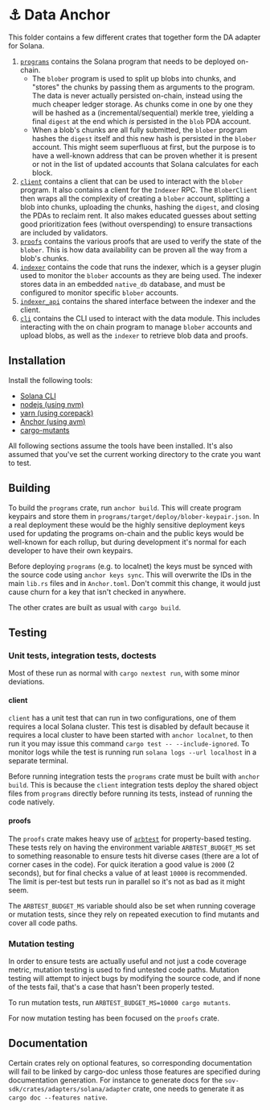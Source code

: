 # ⚓ Data Anchor

This folder contains a few different crates that together form the DA adapter for Solana.

1. [`programs`](programs/programs/blober/README.md) contains the Solana program that needs to be deployed on-chain.
   - The `blober` program is used to split up blobs into chunks, and "stores" the chunks by passing them as arguments to the program. The data is never actually persisted on-chain, instead using the much cheaper ledger storage. As chunks come in one by one they will be hashed as a (incremental/sequential) merkle tree, yielding a final `digest` at the end which _is_ persisted in the `blob` PDA account.
   - When a blob's chunks are all fully submitted, the `blober` program hashes the `digest` itself and this new hash is persisted in the `blober` account. This might seem superfluous at first, but the purpose is to have a well-known address that can be proven whether it is present or not in the list of updated accounts that Solana calculates for each block.
2. [`client`](./crates/client/README.md) contains a client that can be used to interact with the `blober` program. It also contains a client for the `Indexer` RPC. The `BloberClient` then wraps all the complexity of creating a `blober` account, splitting a blob into chunks, uploading the chunks, hashing the `digest`, and closing the PDAs to reclaim rent. It also makes educated guesses about setting good prioritization fees (without overspending) to ensure transactions are included by validators.
3. [`proofs`](./crates/proofs/README.md) contains the various proofs that are used to verify the state of the `blober`. This is how data availability can be proven all the way from a blob's chunks.
4. [`indexer`](./crates/indexer/README.md) contains the code that runs the indexer, which is a geyser plugin used to monitor the `blober` accounts as they are being used. The indexer stores data in an embedded `native_db` database, and must be configured to monitor specific `blober` accounts.
5. [`indexer_api`](./crates/indexer_api/README.md) contains the shared interface between the indexer and the client.
6. [`cli`](./crates/cli/README.md) contains the CLI used to interact with the data module. This includes interacting with the on chain program to manage `blober` accounts and upload blobs, as well as the `indexer` to retrieve blob data and proofs.

## Installation

Install the following tools:

- [Solana CLI](https://docs.solanalabs.com/cli/install)
- [nodejs (using nvm)](https://nodejs.org/en/download/package-manager)
- [yarn (using corepack)](https://yarnpkg.com/getting-started/install)
- [Anchor (using avm)](https://www.anchor-lang.com/docs/installation#installing-using-anchor-version-manager-avm-recommended)
- [cargo-mutants](https://mutants.rs/installation.html)

All following sections assume the tools have been installed. It's also assumed that you've set the current working directory to the crate you want to test.

## Building

To build the `programs` crate, run `anchor build`. This will create program keypairs and store them in `programs/target/deploy/blober-keypair.json`. In a real deployment these would be the highly sensitive deployment keys used for updating the programs on-chain and the public keys would be well-known for each rollup, but during development it's normal for each developer to have their own keypairs.

Before deploying `programs` (e.g. to localnet) the keys must be synced with the source code using `anchor keys sync`. This will overwrite the IDs in the main `lib.rs` files and in `Anchor.toml`. Don't commit this change, it would just cause churn for a key that isn't checked in anywhere.

The other crates are built as usual with `cargo build`.

## Testing

### Unit tests, integration tests, doctests

Most of these run as normal with `cargo nextest run`, with some minor deviations.

#### client

`client` has a unit test that can run in two configurations, one of them requires a local Solana cluster. This test is disabled by default because it requires a local cluster to have been started with `anchor localnet`, to then run it you may issue this command `cargo test -- --include-ignored`. To monitor logs while the test is running run `solana logs --url localhost` in a separate terminal.

Before running integration tests the `programs` crate must be built with `anchor build`. This is because the `client` integration tests deploy the shared object files from `programs` directly before running its tests, instead of running the code natively.

#### proofs

The `proofs` crate makes heavy use of [`arbtest`](https://crates.io/crates/arbtest) for property-based testing. These tests rely on having the environment variable `ARBTEST_BUDGET_MS` set to something reasonable to ensure tests hit diverse cases (there are a lot of corner cases in the code). For quick iteration a good value is `2000` (2 seconds), but for final checks a value of at least `10000` is recommended. The limit is per-test but tests run in parallel so it's not as bad as it might seem.

The `ARBTEST_BUDGET_MS` variable should also be set when running coverage or mutation tests, since they rely on repeated execution to find mutants and cover all code paths.

### Mutation testing

In order to ensure tests are actually useful and not just a code coverage metric, mutation testing is used to find untested code paths. Mutation testing will attempt to inject bugs by modifying the source code, and if none of the tests fail, that's a case that hasn't been properly tested.

To run mutation tests, run `ARBTEST_BUDGET_MS=10000 cargo mutants`.

For now mutation testing has been focused on the `proofs` crate.

## Documentation

Certain crates rely on optional features, so corresponding documentation will fail to be linked by cargo-doc unless those features are specified during documentation generation. For instance to generate docs for the `sov-sdk/crates/adapters/solana/adapter` crate, one needs to generate it as `cargo doc --features native`.
